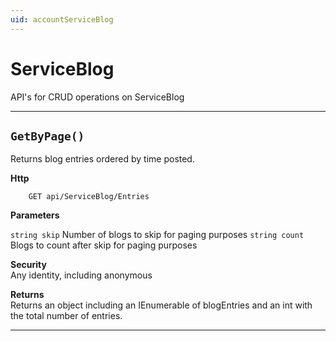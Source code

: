 ```yaml
---
uid: accountServiceBlog
---
```


ServiceBlog
=======================================================

API's for CRUD operations on ServiceBlog

**********************

``GetByPage()``
--------------------------------------------------------------------

Returns blog entries ordered by time posted.

**Http**

    	GET api/ServiceBlog/Entries

**Parameters**

``string skip``
	Number of blogs to skip for paging purposes
``string count``
	Blogs to count after skip for paging purposes

**Security**  
Any identity, including anonymous

**Returns**  
Returns an object including an IEnumerable of blogEntries and an int with the total number of entries.

**********************
